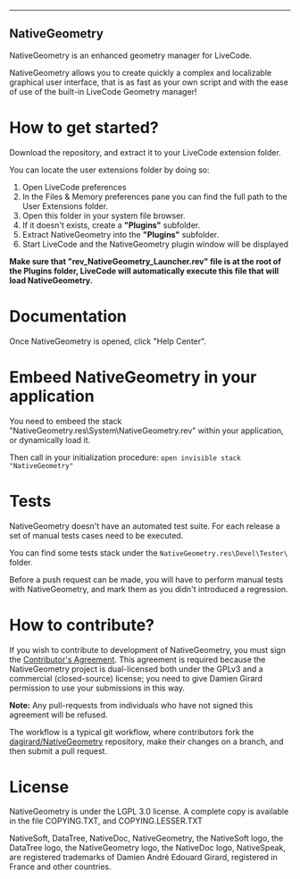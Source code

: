 -----------------------------------------------
NativeGeometry
-----------------------------------------------
NativeGeometry is an enhanced geometry manager for LiveCode.

NativeGeometry allows you to create quickly a complex and localizable graphical user interface, that is as fast as your own script and with the ease of use of the built-in LiveCode Geometry manager!

# How to get started?

Download the repository, and extract it to your LiveCode extension folder.

You can locate the user extensions folder by doing so:
1. Open LiveCode preferences
2. In the Files & Memory preferences pane you can find the full path to the User Extensions folder. 
3. Open this folder in your system file browser.
4. If it doesn't exists, create a **"Plugins"** subfolder.
5. Extract NativeGeometry into the **"Plugins"** subfolder.
6. Start LiveCode and the NativeGeometry plugin window will be displayed

**Make sure that "rev_NativeGeometry_Launcher.rev" file is at the root of the Plugins folder, LiveCode will automatically execute this file that will load NativeGeometry.**

# Documentation

Once NativeGeometry is opened, click "Help Center".

# Embeed NativeGeometry in your application

You need to embeed the stack "NativeGeometry.res\System\NativeGeometry.rev" within your application, or dynamically load it.

Then call in your initialization procedure:
`open invisible stack "NativeGeometry"`

# Tests

NativeGeometry doesn't have an automated test suite. For each release a set of manual tests cases need to be executed.

You can find some tests stack under the `NativeGeometry.res\Devel\Tester\` folder.

Before a push request can be made, you will have to perform manual tests with NativeGeometry, and mark them as you didn't introduced a regression.

# How to contribute?

If you wish to contribute to development of NativeGeometry, you must sign the [Contributor's Agreement](http://www.nativesoft.net/oss/contribute).  This agreement is required because the NativeGeometry project is dual-licensed both under the GPLv3 and a commercial (closed-source) license; you need to give Damien Girard permission to use your submissions in this way.

**Note:** Any pull-requests from individuals who have not signed this agreement will be refused.

The workflow is a typical git workflow, where contributors fork the [dagirard/NativeGeometry](https://github.com/dagirard/NativeGeometry) repository, make their changes on a branch, and then submit a pull request.

# License

NativeGeometry is under the LGPL 3.0 license.
A complete copy is available in the file COPYING.TXT, and COPYING.LESSER.TXT

NativeSoft, DataTree, NativeDoc, NativeGeometry, the NativeSoft logo, the DataTree logo, the NativeGeometry logo, the NativeDoc logo, NativeSpeak, are registered trademarks of Damien André Edouard Girard, registered in France and other countries.